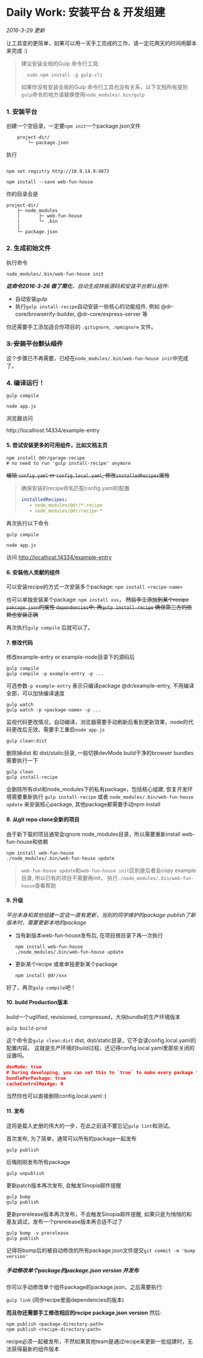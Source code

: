 Daily Work: 安装平台 & 开发组建
============
_2016-3-29 更新_

让工具变的更简单，如果可以用一天手工完成的工作，请一定花两天的时间用脚本来完成 :)

> 建议安装全局的Gulp 命令行工具:
> ```
>	sudo npm install -g gulp-cli
> ```
> 如果你没有安装全局的Gulp 命令行工具也没有关系，以下文档所有提到 `gulp`命令的地方请替换使用`node_modules/.bin/gulp`

### 1. 安装平台

创建一个空目录，一定要`npm init`一个package.json文件
```
	project-dir/
		└─ package.json
```
执行
```shell

npm set registry http://10.9.14.9:4873

npm install --save web-fun-house
```
你的目录会是

```
project-dir/
	├─ node_modules
	|		├─ web-fun-house
	|		└─ .bin
	|		
	└─ package.json

```
### 2. 生成初始文件

执行命令
```
node_modules/.bin/web-fun-house init
```
_**这命令2016-3-26 做了简化**，自动生成样板源码和安装平台默认组件_:
- 自动安装gulp
- 执行`gulp install-recipe`自动安装一些核心的功能组件, 例如
@dr-core/browserify-builder, @dr-core/express-server 等

你还需要手工添加适合你项目的 `.gitignore`, `.npmignore` 文件。

### ~~3. 安装平台默认组件~~

这个步骤已不再需要，已经在`node_modules/.bin/web-fun-house init`中完成了。

### 4. 编译运行！
```shell
gulp compile

node app.js
```
浏览器访问

http://localhost:14334/example-entry

#### 5. 尝试安装更多的可用组件，比如文档主页

```
npm install @dr/garage-recipe
# no need to run 'gulp install-recipe' anymore
```
~~编辑 `config.yaml` or `config.local.yaml`, 修改`installedRecipes`属性~~

> 确保安装的recipe命名匹配config.yaml的配置
> ```yaml
> installedRecipes:
>    - node_modules/@dr/*-recipe
>    - node_modules/@dr/recipe-*
> ```

再次执行以下命令
```
gulp compile

node app.js
```
访问 [http://localhost:14334/example-entry](http://localhost:14334/example-entry)

#### 6. 安装他人贡献的组件
可以安装recipe的方式一次安装多个package: `npm install <recipe-name>`

也可以单独安装某个package: `npm install xxx`， ~~然后手工添加到某个recipe `pakcage.json`的属性 `dependencies`中, 再`gulp install-recipe` 确保第三方的依赖也安装正确~~

再次执行`gulp compile` 后就可以了。

#### 7. 修改代码

修改example-entry or example-node目录下的源码后
```
gulp compile
gulp compile -p example-entry -p ...
```
可选参数`-p example-entry` 表示只编译package @dr/example-entry, 不用编译全部，可以加快编译速度

```
gulp watch
gulp watch -p <package-name> -p ...
```
监视代码更改情况，自动编译，浏览器需要手动刷新后看到更新效果，node的代码更改后无效，需要手工重启`node app.js`

```
gulp clean:dist
```
删除掉dist 和 dist/static目录, 一般切换devMode build干净的browser bundles需要执行一下

```
gulp clean
gulp install-recipe
```
会删除所有dist和node_modules下的私有package，包括核心组建,
恢复开发环境需要重新执行 `gulp install-recipe` 或者 `node_modules/.bin/web-fun-house update` 来安装核心package, 其他package都需要手动npm install

#### 8. 从git repo clone全新的项目
由于新下载的项目通常会ignore node_modules目录，所以需要重新install web-fun-house和依赖
```
npm install web-fun-house
./node_modules/.bin/web-fun-house update
```
> `web-fun-house update`和`web-fun-house init`区别是后者会copy example目录, 所以已有的项目不需要再init，
> 执行`./node_modules/.bin/web-fun-house`查看帮助

#### 9. 升级
_平台本身和其他组建一定会一直有更新，当别的同学维护的package publish了新版本时，需要更新本地的package_
- 当有新版本web-fun-house发布后, 在项目根目录下再一次执行
	```
	npm install web-fun-house
	./node_modules/.bin/web-fun-house update
	```
- 更新某个recipe 或者单独更新某个package
	```
	npm install @dr/xxx
	```
好了，再次`gulp compile`吧！

#### 10. build Production版本
build一个uglified, revisioned, compressed，大块bundle的生产环境版本

```
gulp build-prod
```
这个命令会`gulp clean:dist` dist, dist/static目录，它不会读config.local.yaml的配置内容。
这就是生产环境的build过程，还记得config.local.yaml里那些关闭的设置吗。

```json
devMode: true
# During developing, you can set this to `true` to make every package toa single bundle
bundlePerPackage: true
cacheControlMaxAge: 0
```
当然你也可以直接删除config.local.yaml :)

#### 11. 发布
这将是载入史册的伟大的一步，在此之前请不要忘记`gulp lint`和测试。

首次发布, 为了简单，通常可以所有的package一起发布
```
gulp publish
```
后悔刚刚发布所有package
```
gulp unpublish
```
更新patch版本再次发布, 会触发Sinopia邮件提醒
```
gulp bump
gulp publish
```
更新prerelease版本再次发布，不会触发Sinopia邮件提醒, 如果只是为悄悄的和基友调试，发布一个prerelease版本再合适不过了
```
gulp bump -v prerelease
gulp publish
```
记得将bump后的被自动修改的所有package.json文件提交`git commit -m 'bump version'`

##### 手动修改单个package的package.json version 并发布
你可以手动修改单个组件package的package.json，之后需要执行:

`gulp link` (同步recipe里面dependencies的版本)

**而且你还需要手工修改相应的recipe package.json version**
然后:
```
npm publish <package-directory-path>
npm publish <recipe-directory-path>
```
recipe必须一起被发布，不然如果其他team是通过recipe来更新一批组建时，无法获得最新的组件版本
